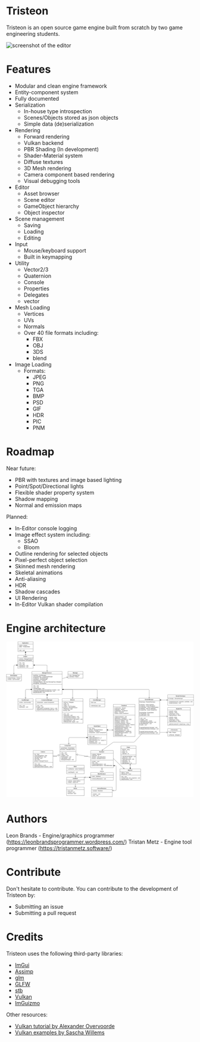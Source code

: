 # Tristeon
Tristeon is an open source game engine built from scratch by two game engineering students.

![screenshot of the editor](https://i.imgur.com/0CCvybQ.png)

# Features
* Modular and clean engine framework
* Entity-component system
* Fully documented
* Serialization
  * In-house type introspection
  * Scenes/Objects stored as json objects
  * Simple data (de)serialization
* Rendering
  * Forward rendering
  * Vulkan backend
  * PBR Shading (In development)
  * Shader-Material system
  * Diffuse textures
  * 3D Mesh rendering
  * Camera component based rendering
  * Visual debugging tools
* Editor
  * Asset browser
  * Scene editor
  * GameObject hierarchy
  * Object inspector
* Scene management
  * Saving
  * Loading
  * Editing
* Input
  * Mouse/keyboard support
  * Built in keymapping
* Utility
  * Vector2/3
  * Quaternion
  * Console
  * Properties
  * Delegates
  * vector
* Mesh Loading
  * Vertices
  * UVs
  * Normals
  * Over 40 file formats including: 
    * FBX
    * OBJ
    * 3DS
    * blend
* Image Loading
  * Formats:
    * JPEG
    * PNG
    * TGA
    * BMP
    * PSD
    * GIF
    * HDR
    * PIC
    * PNM

# Roadmap

Near future:
* PBR with textures and image based lighting
* Point/Spot/Directional lights
* Flexible shader property system
* Shadow mapping
* Normal and emission maps

Planned:
* In-Editor console logging
* Image effect system including:
  * SSAO
  * Bloom
* Outline rendering for selected objects
* Pixel-perfect object selection
* Skinned mesh rendering
* Skeletal animations
* Anti-aliasing
* HDR
* Shadow cascades
* UI Rendering
* In-Editor Vulkan shader compilation

# Engine architecture
<img src="Documents/Engine Architecture/Tristeon Core Architecture.png">

# Authors
Leon Brands - Engine/graphics programmer (https://leonbrandsprogrammer.wordpress.com/)
Tristan Metz - Engine tool programmer (https://tristanmetz.software/)

# Contribute
Don't hesitate to contribute. You can contribute to the development of Tristeon by:
* Submitting an issue 
* Submitting a pull request

# Credits

Tristeon uses the following third-party libraries:
* [ImGui](https://github.com/ocornut/imgui)
* [Assimp](https://github.com/assimp/assimp)
* [glm](https://github.com/g-truc/glm)
* [GLFW](https://github.com/glfw/glfw)
* [stb](https://github.com/nothings/stb)
* [Vulkan](https://github.com/KhronosGroup/Vulkan-Hpp)
* [ImGuizmo](https://github.com/CedricGuillemet/ImGuizmo)

Other resources:
* [Vulkan tutorial by Alexander Overvoorde](https://vulkan-tutorial.com/)
* [Vulkan examples by Sascha Willems](https://github.com/SaschaWillems/Vulkan)
